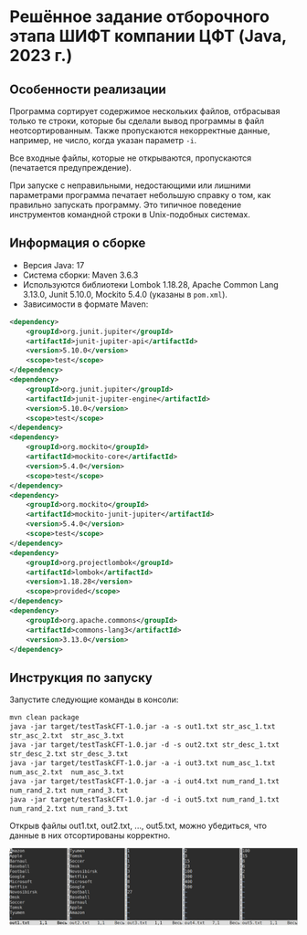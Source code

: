 # Решённое задание отборочного этапа ШИФТ компании ЦФТ (Java, 2023 г.)

## Особенности реализации

Программа сортирует содержимое нескольких файлов, отбрасывая только те строки, которые бы сделали вывод программы в файл неотсортированным.
Также пропускаются некорректные данные, например, не число, когда указан параметр `-i`.

Все входные файлы, которые не открываются, пропускаются (печатается предупреждение).

При запуске с неправильными, недостающими или лишними параметрами программа печатает небольшую справку о том, как правильно запускать программу.
Это типичное поведение инструментов командной строки в Unix-подобных системах.

## Информация о сборке

- Версия Java: 17
- Система сборки: Maven 3.6.3
- Используются библиотеки Lombok 1.18.28, Apache Common Lang 3.13.0, Junit 5.10.0, Mockito 5.4.0 (указаны в `pom.xml`).
- Зависимости в формате Maven:

```xml
<dependency>
    <groupId>org.junit.jupiter</groupId>
    <artifactId>junit-jupiter-api</artifactId>
    <version>5.10.0</version>
    <scope>test</scope>
</dependency>
<dependency>
    <groupId>org.junit.jupiter</groupId>
    <artifactId>junit-jupiter-engine</artifactId>
    <version>5.10.0</version>
    <scope>test</scope>
</dependency>
<dependency>
    <groupId>org.mockito</groupId>
    <artifactId>mockito-core</artifactId>
    <version>5.4.0</version>
    <scope>test</scope>
</dependency>
<dependency>
    <groupId>org.mockito</groupId>
    <artifactId>mockito-junit-jupiter</artifactId>
    <version>5.4.0</version>
    <scope>test</scope>
</dependency>
<dependency>
    <groupId>org.projectlombok</groupId>
    <artifactId>lombok</artifactId>
    <version>1.18.28</version>
    <scope>provided</scope>
</dependency>
<dependency>
    <groupId>org.apache.commons</groupId>
    <artifactId>commons-lang3</artifactId>
    <version>3.13.0</version>
</dependency>
```


## Инструкция по запуску

Запустите следующие команды в консоли:

```
mvn clean package
java -jar target/testTaskCFT-1.0.jar -a -s out1.txt str_asc_1.txt  str_asc_2.txt  str_asc_3.txt
java -jar target/testTaskCFT-1.0.jar -d -s out2.txt str_desc_1.txt str_desc_2.txt str_desc_3.txt
java -jar target/testTaskCFT-1.0.jar -a -i out3.txt num_asc_1.txt  num_asc_2.txt  num_asc_3.txt
java -jar target/testTaskCFT-1.0.jar -a -i out4.txt num_rand_1.txt num_rand_2.txt num_rand_3.txt
java -jar target/testTaskCFT-1.0.jar -d -i out5.txt num_rand_1.txt num_rand_2.txt num_rand_3.txt
```

Открыв файлы out1.txt, out2.txt, ..., out5.txt, можно убедиться, что данные в них отсортированы корректно.

![program output](img/Example_output_files.png)
